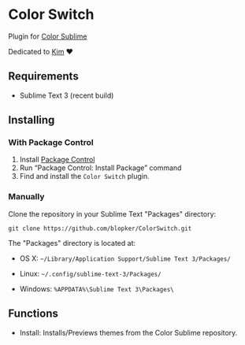 Color Switch
============

Plugin for [Color Sublime](http://colorsublime.com/)

Dedicated to [Kim](https://github.com/kimeberz) :heart:

Requirements
------------
* Sublime Text 3 (recent build)

Installing
----------
### With Package Control
1. Install [Package Control](https://sublime.wbond.net/installation)
2. Run “Package Control: Install Package” command
3. Find and install the `Color Switch` plugin.

### Manually
Clone the repository in your Sublime Text "Packages" directory:

    git clone https://github.com/blopker/ColorSwitch.git


The "Packages" directory is located at:

* OS X: `~/Library/Application Support/Sublime Text 3/Packages/`

* Linux: `~/.config/sublime-text-3/Packages/`

* Windows: `%APPDATA%\Sublime Text 3\Packages\`

Functions
---------
* Install: Installs/Previews themes from the Color Sublime repository.
